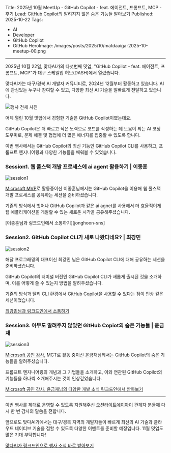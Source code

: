 Title: 2025년 10월 MeetUp - GitHub Copilot - feat. 에이전트, 프롬프트, MCP - 후기
Lead: GitHub Copilot의 알려지지 않은 숨은 기능들 알아보기
Published: 2025-10-22
Tags:
  - AI
  - Developer
  - GitHub Copilot
  - GitHub
HeroImage: /images/posts/2025/10/matdaaiga-2025-10-meetup-00.png
---

2025년 10월 22일, 맞다AI가의 다섯번째 밋업, "GitHub Copilot - feat. 에이전트, 프롬프트, MCP"가 대구 스케일업 허브(DASH)에서 열렸습니다.

맞다AI가는 대구/경북 AI 개발자 커뮤니티로, 2024년 12월부터 활동하고 있습니다. AI에 관심있는 누구나 참여할 수 있고, 다양한 최신 AI 기술을 발빠르게 전달하고 있습니다.

![행사 전체 사진][image-00]

어제 열린 10월 밋업에서 경험한 기술은 GitHub Copilot이였는데요. 

GitHub Copilot은 더 빠르고 적은 노력으로 코드를 작성하는 데 도움이 되는 AI 코딩 도우미로, 문제 해결 및 협업에 더 많은 에너지를 집중할 수 있도록 합니다. 

이번 행사에서는 GitHub Copilot의 최신 기능인 GitHub Copilot CLI를 사용하고, 프롬프트 엔지니어링과 다양한 기능들을 배워볼 수 있었습니다. 

### Session1. 웹 풀스택 개발 프로세스에 ai agent 활용하기 | 이종훈

![session1][image-01]

[Microsoft MVP][mvp]로 활동중이신 이종훈님께서는 GitHub Copilot을 이용해 웹 풀스택 개발 프로세스를 공유하는 세션을 준비하셨습니다. 

기존의 방식에서 벗어나 GitHub Copilot과 같은 ai agnet를 사용해서 더 효율적이게 웹 애플리케이션을 개발할 수 있는 새로운 시각을 공유해주셨습니다. 

[이종훈님과 링크드인에서 소통하기][jonghoon-sns]

### Session2. GitHub Copilot CLI가 새로 나왔다네요? | 최강민

![session2][image-02]

해달 프로그래밍의 대표이신 최강민 님은 GitHub Copilot CLI에 대해 공유하는 세션을 준비하셨습니다. 

GitHub Copilot의 터미널 버전인 GitHub Copilot CLI가 새롭게 출시된 것을 소개하며, 이를 어떻게 쓸 수 있는지 방법을 알려주셨습니다. 

기존의 방식과 달리 CLI 환경에서 GitHub Copilot을 사용할 수 있다는 점이 인상 깊은 세션이었습니다. 

[최강민님과 링크드인에서 소통하기][kangmin-sns]

### Session3. 아무도 알려주지 않았던 GitHub Copiot의 숨은 기능들 | 윤금재

![session3][image-03]

[Microsoft 공인 강사][mct], MCT로 활동 중이신 윤금재님께서는 GitHub Copilot의 숨은 기능들을 알려주셨습니다.

프롬프트 엔지니어링의 개념과 그 기법들을 소개하고, 이와 연관된 GitHub Copilot의 기능들을 하나씩 소개해주시는 것이 인상깊었습니다. 

[Microsoft 공인 강사, 윤금재님의 다양한 개발 소식 링크드인에서 받아보기][keumjae-sns]

---

이번 행사를 제대로 운영할 수 있도록 지원해주신 [오션라이트에이아이][oceanlightai] 관계자 분들께 다시 한 번 감사의 말씀을 전합니다.

앞으로도 맞다AI가에서는 대구/경북 지역의 개발자들이 빠르게 최신의 AI 기술과 클라우드 네이티브 기술을 접할 수 있도록 다양한 이벤트를 준비할 예정입니다. 11월 밋업도 많은 기대 부탁합니다!

[맞다AI가 링크드인으로 행사 소식 바로 받아보기][matdaaiga-sns]

[image-00]: /images/posts/2025/08/matdaaiga-2025-08-meetup-retro-00.jpeg
[image-01]: /images/posts/2025/08/matdaaiga-2025-08-meetup-retro-01.jpeg
[image-02]: /images/posts/2025/08/matdaaiga-2025-08-meetup-retro-02.jpeg
[image-03]: /images/posts/2025/08/matdaaiga-2025-08-meetup-retro-03.jpeg

[oceanlightai]: http://www.oceanlightai.com/

[mvp]: https://mvp.microsoft.com/ko-kr/
[mct]: https://learn.microsoft.com/credentials/certifications/mct-certification

[kyoungbin-sns]: https://www.linkedin.com/in/kyoungbin/
[kangmin-sns]: https://www.linkedin.com/in/choikangm/
[keumjae-sns]: https://linkedin.com/in/keumjae-yoon-9371a5280
[matdaaiga-sns]: https://www.linkedin.com/company/matdaaiga

